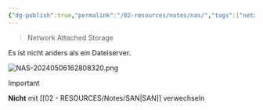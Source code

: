 ```yaml
---
{"dg-publish":true,"permalink":"/02-resources/notes/nas/","tags":["netzwerk","speicher","GFN/prüfungsrelevant/AP1"]}
---
```


> Network Attached Storage

Es ist nicht anders als ein Dateiserver.

![NAS-20240506162808320.png](/img/user/02%20-%20RESOURCES/Files/IMG/NAS-20240506162808320.png)

>[!important] 
>**Nicht** mit [[02 - RESOURCES/Notes/SAN\|SAN]] verwechseln
